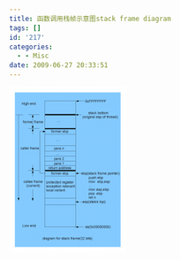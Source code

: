 ```yaml
---
title: 函数调用栈帧示意图stack frame diagram
tags: []
id: '217'
categories:
  - - Misc
date: 2009-06-27 20:33:51
---
```


[![stack_frame](/images/2009/06/stack_frame-212x300.png "stack_frame")](/images/2009/06/stack_frame.png)